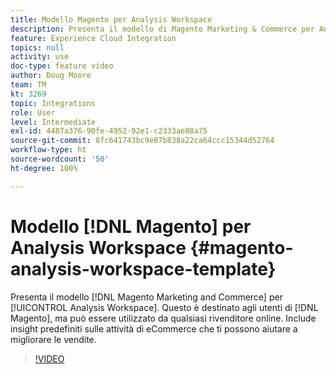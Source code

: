 ```yaml
---
title: Modello Magento per Analysis Workspace
description: Presenta il modello di Magento Marketing & Commerce per Analysis Workspace.
feature: Experience Cloud Integration
topics: null
activity: use
doc-type: feature video
author: Doug Moore
team: TM
kt: 3269
topic: Integrations
role: User
level: Intermediate
exl-id: 4487a376-90fe-4952-92e1-c2333ae88a75
source-git-commit: 8fc641743bc9e07b838a22ca64ccc15344d52764
workflow-type: ht
source-wordcount: '50'
ht-degree: 100%

---
```


# Modello [!DNL Magento] per Analysis Workspace {#magento-analysis-workspace-template}

Presenta il modello [!DNL Magento Marketing and Commerce] per [!UICONTROL Analysis Workspace]. Questo è destinato agli utenti di [!DNL Magento], ma può essere utilizzato da qualsiasi rivenditore online. Include insight predefiniti sulle attività di eCommerce che ti possono aiutare a migliorare le vendite.

>[!VIDEO](https://video.tv.adobe.com/v/28164/?quality=12&learn=on)
